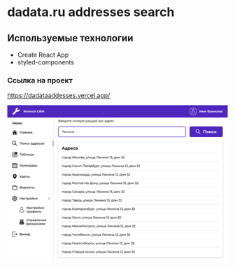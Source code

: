 # dadata.ru addresses search

## Используемые технологии

- Create React App
- styled-components

### Ссылка на проект

https://dadataaddesses.vercel.app/

![Image alt](https://github.com/ludaalt/dadata_addesses/raw/main/public/app.png)
